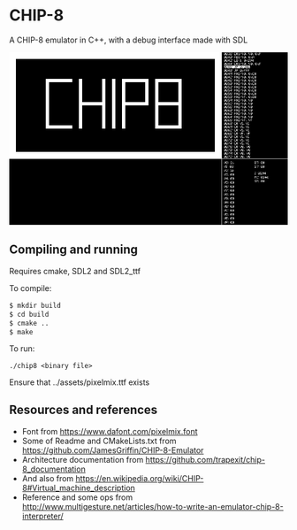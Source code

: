 # CHIP-8
A  CHIP-8 emulator in C++, with a debug interface made with SDL

<img src="/screenshots/CHIP8.png" width="600">

## Compiling and running
Requires cmake, SDL2 and SDL2_ttf

To compile:
```
$ mkdir build
$ cd build
$ cmake ..
$ make
```

To run:
```
./chip8 <binary file>
```

Ensure that ../assets/pixelmix.ttf exists

## Resources and references
- Font from https://www.dafont.com/pixelmix.font
- Some of Readme and CMakeLists.txt from https://github.com/JamesGriffin/CHIP-8-Emulator
- Architecture documentation from https://github.com/trapexit/chip-8_documentation
- And also from https://en.wikipedia.org/wiki/CHIP-8#Virtual_machine_description
- Reference and some ops from http://www.multigesture.net/articles/how-to-write-an-emulator-chip-8-interpreter/
